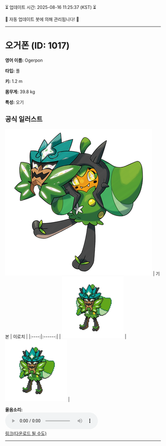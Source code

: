 
⏳ 업데이트 시간: 2025-08-16 11:25:37 (KST) ⏳

🤖 자동 업데이트 봇에 의해 관리됩니다! 🤖

---

# 오거폰 (ID: 1017)
**영어 이름:** Ogerpon

**타입:** 풀

**키:** 1.2 m

**몸무게:** 39.8 kg

**특성:** 오기

## 공식 일러스트
![](https://raw.githubusercontent.com/PokeAPI/sprites/master/sprites/pokemon/other/official-artwork/1017.png)
| 기본 | 이로치 |
|:----:|:------:|
| <img src="https://raw.githubusercontent.com/PokeAPI/sprites/master/sprites/pokemon/1017.png" width="200"> | <img src="https://raw.githubusercontent.com/PokeAPI/sprites/master/sprites/pokemon/shiny/1017.png" width="200"> |

**울음소리:**<br><audio controls src="https://raw.githubusercontent.com/PokeAPI/cries/main/cries/pokemon/latest/1017.ogg"></audio><br> [링크(다운로드 될 수도)](https://raw.githubusercontent.com/PokeAPI/cries/main/cries/pokemon/latest/1017.ogg)


---
